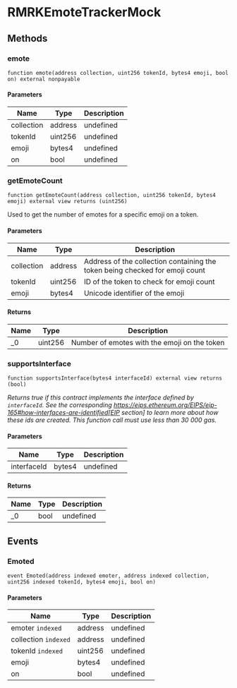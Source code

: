# RMRKEmoteTrackerMock









## Methods

### emote

```solidity
function emote(address collection, uint256 tokenId, bytes4 emoji, bool on) external nonpayable
```





#### Parameters

| Name | Type | Description |
|---|---|---|
| collection | address | undefined |
| tokenId | uint256 | undefined |
| emoji | bytes4 | undefined |
| on | bool | undefined |

### getEmoteCount

```solidity
function getEmoteCount(address collection, uint256 tokenId, bytes4 emoji) external view returns (uint256)
```

Used to get the number of emotes for a specific emoji on a token.



#### Parameters

| Name | Type | Description |
|---|---|---|
| collection | address | Address of the collection containing the token being checked for emoji count |
| tokenId | uint256 | ID of the token to check for emoji count |
| emoji | bytes4 | Unicode identifier of the emoji |

#### Returns

| Name | Type | Description |
|---|---|---|
| _0 | uint256 | Number of emotes with the emoji on the token |

### supportsInterface

```solidity
function supportsInterface(bytes4 interfaceId) external view returns (bool)
```



*Returns true if this contract implements the interface defined by `interfaceId`. See the corresponding https://eips.ethereum.org/EIPS/eip-165#how-interfaces-are-identified[EIP section] to learn more about how these ids are created. This function call must use less than 30 000 gas.*

#### Parameters

| Name | Type | Description |
|---|---|---|
| interfaceId | bytes4 | undefined |

#### Returns

| Name | Type | Description |
|---|---|---|
| _0 | bool | undefined |



## Events

### Emoted

```solidity
event Emoted(address indexed emoter, address indexed collection, uint256 indexed tokenId, bytes4 emoji, bool on)
```





#### Parameters

| Name | Type | Description |
|---|---|---|
| emoter `indexed` | address | undefined |
| collection `indexed` | address | undefined |
| tokenId `indexed` | uint256 | undefined |
| emoji  | bytes4 | undefined |
| on  | bool | undefined |



